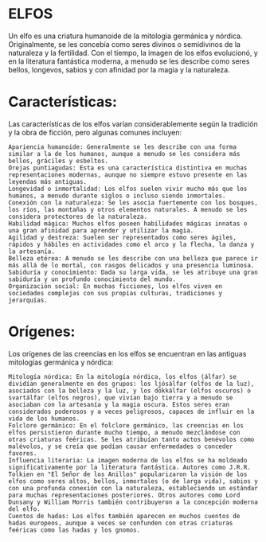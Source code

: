 # ELFOS

Un elfo es una criatura humanoide de la mitología germánica y nórdica. Originalmente, se les concebía como seres divinos o semidivinos de la naturaleza y la fertilidad. Con el tiempo, la imagen de los elfos evolucionó, y en la literatura fantástica moderna, a menudo se les describe como seres bellos, longevos, sabios y con afinidad por la magia y la naturaleza.

# Características:

Las características de los elfos varían considerablemente según la tradición y la obra de ficción, pero algunas comunes incluyen:

    Apariencia humanoide: Generalmente se les describe con una forma similar a la de los humanos, aunque a menudo se les considera más bellos, gráciles y esbeltos.
    Orejas puntiagudas: Esta es una característica distintiva en muchas representaciones modernas, aunque no siempre estuvo presente en las leyendas más antiguas.
    Longevidad o inmortalidad: Los elfos suelen vivir mucho más que los humanos, a menudo durante siglos o incluso siendo inmortales.
    Conexión con la naturaleza: Se les asocia fuertemente con los bosques, los ríos, las montañas y otros elementos naturales. A menudo se les considera protectores de la naturaleza.
    Habilidad mágica: Muchos elfos poseen habilidades mágicas innatas o una gran afinidad para aprender y utilizar la magia.
    Agilidad y destreza: Suelen ser representados como seres ágiles, rápidos y hábiles en actividades como el arco y la flecha, la danza y la artesanía.
    Belleza etérea: A menudo se les describe con una belleza que parece ir más allá de lo mortal, con rasgos delicados y una presencia luminosa.
    Sabiduría y conocimiento: Dada su larga vida, se les atribuye una gran sabiduría y un profundo conocimiento del mundo.
    Organización social: En muchas ficciones, los elfos viven en sociedades complejas con sus propias culturas, tradiciones y jerarquías.

# Orígenes:

Los orígenes de las creencias en los elfos se encuentran en las antiguas mitologías germánica y nórdica:

    Mitología nórdica: En la mitología nórdica, los elfos (álfar) se dividían generalmente en dos grupos: los ljósálfar (elfos de la luz), asociados con la belleza y la luz, y los dökkálfar (elfos oscuros) o svartálfar (elfos negros), que vivían bajo tierra y a menudo se asociaban con la artesanía y la magia oscura. Estos seres eran considerados poderosos y a veces peligrosos, capaces de influir en la vida de los humanos.
    Folclore germánico: En el folclore germánico, las creencias en los elfos persistieron durante mucho tiempo, a menudo mezclándose con otras criaturas feéricas. Se les atribuían tanto actos benévolos como malévolos, y se creía que podían causar enfermedades o conceder favores.
    Influencia literaria: La imagen moderna de los elfos se ha moldeado significativamente por la literatura fantástica. Autores como J.R.R. Tolkien en "El Señor de los Anillos" popularizaron la visión de los elfos como seres altos, bellos, inmortales (o de larga vida), sabios y con una profunda conexión con la naturaleza, estableciendo un estándar para muchas representaciones posteriores. Otros autores como Lord Dunsany y William Morris también contribuyeron a la concepción moderna del elfo.
    Cuentos de hadas: Los elfos también aparecen en muchos cuentos de hadas europeos, aunque a veces se confunden con otras criaturas feéricas como las hadas y los gnomos.